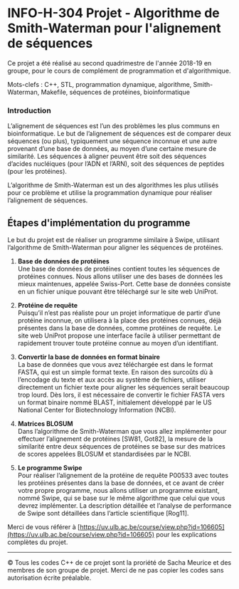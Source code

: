 # INFO-H-304 Projet - Algorithme de Smith-Waterman pour l'alignement de séquences

Ce projet a été réalisé au second quadrimestre de l'année 2018-19 en groupe, pour le cours de complément de programmation et d'algorithmique.

Mots-clefs : C++, STL, programmation dynamique, algorithme, Smith-Waterman, Makefile, séquences de protéines, bioinformatique

### Introduction

L’alignement de séquences est l’un des problèmes les plus communs en bioinformatique. Le but de l’alignement de séquences est de comparer deux séquences (ou plus), typiquement une séquence inconnue et une autre provenant d’une base de données, au moyen d’une certaine mesure de similarité. Les séquences à aligner peuvent être soit des séquences d’acides nucléiques (pour l’ADN et l’ARN), soit des séquences de peptides (pour les protéines).

L’algorithme de Smith-Waterman est un des algorithmes les plus utilisés pour ce problème et utilise la programmation dynamique pour réaliser l’alignement de séquences.

## Étapes d'implémentation du programme

Le but du projet est de réaliser un programme similaire à Swipe, utilisant l’algorithme de Smith-Waterman pour aligner les séquences de protéines.

1. **Base de données de protéines**  
   Une base de données de protéines contient toutes les séquences de protéines connues. Nous allons utiliser une des bases de données les mieux maintenues, appelée Swiss-Port. Cette base de données consiste en un fichier unique pouvant être téléchargé sur le site web UniProt.

2. **Protéine de requête**  
   Puisqu’il n’est pas réaliste pour un projet informatique de partir d’une protéine inconnue, on utilisera à la place des protéines connues, déjà présentes dans la base de données, comme protéines de requête. Le site web UniProt propose une interface facile à utiliser permettant de rapidement trouver toute protéine connue au moyen d’un identifiant.

3. **Convertir la base de données en format binaire**  
   La base de données que vous avez téléchargée est dans le format FASTA, qui est un simple format texte. En raison des surcoûts dù à l’encodage du texte et aux accès au système de fichiers, utiliser directement un fichier texte pour aligner les séquences serait beaucoup trop lourd. Dès lors, il est nécessaire de convertir le fichier FASTA vers un format binaire nommé BLAST, initialement développé par le US National Center for Biotechnology Information (NCBI).

4. **Matrices BLOSUM**  
   Dans l’algorithme de Smith-Waterman que vous allez implémenter pour effectuer l’alignement de protéines [SW81, Got82], la mesure de la similarité entre deux séquences de protéines se base sur des matrices de scores appelées BLOSUM et standardisées par le NCBI.

5. **Le programme Swipe**  
   Pour réaliser l’alignement de la protéine de requête P00533 avec toutes les protéines présentes dans la base de données, et ce avant de créer votre propre programme, nous allons utiliser un programme existant, nommé Swipe, qui se base sur le même algorithme que celui que vous devrez implémenter. La description détaillée et l’analyse de performance de Swipe sont détaillées dans l’article scientifique [Rog11].




Merci de vous référer à [https://uv.ulb.ac.be/course/view.php?id=106605](https://uv.ulb.ac.be/course/view.php?id=106605) pour les explications complètes du projet.

---

© Tous les codes C++ de ce projet sont la proriété de Sacha Meurice et des membres de son groupe de projet. Merci de ne pas copier les codes sans autorisation écrite préalable.
